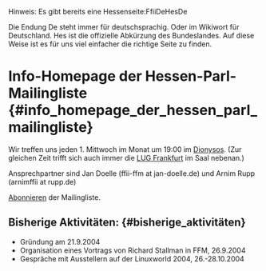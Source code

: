 Hinweis: Es gibt bereits eine Hessenseite:FfiiDeHesDe

Die Endung De steht immer für deutschsprachig. Oder im Wikiwort für
Deutschland. Hes ist die offizielle Abkürzung des Bundeslandes. Auf
diese Weise ist es für uns viel einfacher die richtige Seite zu finden.

# Info-Homepage der Hessen-Parl-Mailingliste {#info_homepage_der_hessen_parl_mailingliste}

Wir treffen uns jeden 1. Mittwoch im Monat um 19:00 im
[Dionysos](http://www.dionysos-frankfurt.com "wikilink"). (Zur gleichen
Zeit trifft sich auch immer die [LUG
Frankfurt](http://www.lugfrankfurt.de/treffen.php "wikilink") im Saal
nebenan.)

Ansprechpartner sind Jan Doelle (ffii-ffm at jan-doelle.de) und Arnim
Rupp (arnimffii at rupp.de)

[Abonnieren](http://lists.ffii.org/mailman/listinfo/hessen-parl "wikilink")
der Mailingliste.

## Bisherige Aktivitäten: {#bisherige_aktivitäten}

-   Gründung am 21.9.2004
-   Organisation eines Vortrags von Richard Stallman in FFM, 26.9.2004
-   Gespräche mit Ausstellern auf der Linuxworld 2004, 26.-28.10.2004
